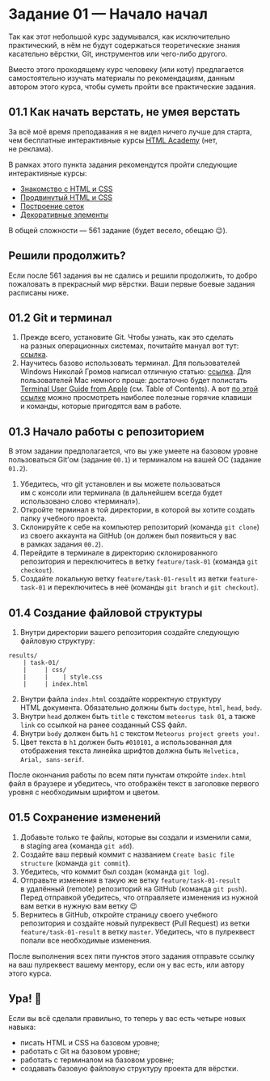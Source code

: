 # Задание 01 — Начало начал
Так как этот небольшой курс задумывался, как исключительно практический, в нём не будут содержаться теоретические знания касательно вёрстки, Git, инструментов или чего-либо другого. 

Вместо этого проходящему курс человеку (или коту) предлагается самостоятельно изучать материалы по рекомендациям, данным автором этого курса, чтобы суметь пройти все практические задания.

## 01.1 Как начать верстать, не умея верстать
За всё моё время преподавания я не видел ничего лучше для старта, чем бесплатные интерактивные курсы [HTML Academy](https://htmlacademy.ru) (нет, не реклама). 

В рамках этого пункта задания рекомендутся пройти следующие интерактивные курсы:
* [Знакомство с HTML и CSS](https://htmlacademy.ru/courses/basic-html-css)
* [Продвинутый HTML и CSS](https://htmlacademy.ru/courses/advanced-html-css)
* [Построение сеток](https://htmlacademy.ru/courses/layout)
* [Декоративные элементы](https://htmlacademy.ru/courses/decoration)

В общей сложности — 561 задание (будет весело, обещаю 😉).

## Решили продолжить?
Если после 561 задания вы не сдались и решили продолжить, то добро пожаловать в прекрасный мир вёрстки. Ваши первые боевые задания расписаны ниже.

## 01.2 Git и терминал
1. Прежде всего, установите Git. Чтобы узнать, как это сделать на разных операционных системах, почитайте мануал вот тут: [ссылка](https://git-scm.com/book/ru/v2/Введение-Установка-Git).
2. Научитесь базово использовать терминал.
Для пользователей Windows Николай Громов написал отличную статью: [ссылка](https://nicothin.pro/page/console-windows).
Для пользователей Mac немного проще: достаточно будет полистать [Terminal User Guide from Apple](https://support.apple.com/guide/terminal/welcome/mac) (см. Table of Contents).
А вот [по этой ссылке](https://github.com/0nn0/terminal-mac-cheatsheet/tree/master/Русский) можно просмотреть наиболее полезные горячие клавиши и команды, которые пригодятся вам в работе.

## 01.3 Начало работы с репозиторием
В этом задании предполагается, что вы уже умеете на базовом уровне пользоваться Git’ом (задание `00.1`) и терминалом на вашей ОС (задание `01.2`). 

1. Убедитесь, что git установлен и вы можете пользоваться им с консоли или терминала (в дальнейшем всегда будет использовано слово «терминал»).
2. Откройте терминал в той директории, в которой вы хотите создать папку учебного проекта.
3. Склонируйте к себе на компьютер репозиторий (команда `git clone`) из своего аккаунта на GitHub (он должен был появиться у вас в рамках задания `00.2`).
4. Перейдите в терминале в директорию склонированного репозитория и переключитесь в ветку `feature/task-01` (команда `git checkout`).
5. Создайте локальную ветку `feature/task-01-result` из ветки `feature-task-01` и переключитесь в неё (команды `git branch` и `git checkout`).

## 01.4 Создание файловой структуры
1. Внутри директории вашего репозитория создайте следующую файловую структуру:
```
results/
    | task-01/
    |     | css/
    |     |    | style.css
    |     | index.html
```

2. Внутри файла `index.html` создайте корректную структуру HTML документа. Обязательно должны быть `doctype`, `html`, `head`, `body`.
3. Внутри `head` должен быть `title` с текстом `meteorus task 01`, а также `link` со ссылкой на ранее созданный CSS файл.
4. Внутри `body` должен быть `h1` с текстом `Meteorus project greets you!`.
5. Цвет текста в `h1` должен быть `#010101`, а использованная для отображения текста линейка шрифтов должна быть `Helvetica, Arial, sans-serif`.

После окончания работы по всем пяти пунктам откройте `index.html` файл в браузере и убедитесь, что отображён текст в заголовке первого уровня с необходимым шрифтом и цветом.

## 01.5 Сохранение изменений
1. Добавьте только те файлы, которые вы создали и изменили сами, в staging area (команда `git add`).
2. Создайте ваш первый коммит с названием `Create basic file structure` (команда `git commit`).
3. Убедитесь, что коммит был создан (команда `git log`).
4. Отправьте изменения в такую же ветку `feature/task-01-result` в удалённый (remote) репозиторий на GitHub (команда `git push`). Перед отправкой убедитесь, что отправляете изменения из нужной вам ветки в нужную вам ветку 😉
5. Вернитесь в GitHub, откройте страницу своего учебного репозитория и создайте новый пулреквест (Pull Request) из ветки `feature/task-01-result` в ветку `master`. Убедитесь, что в пулреквест попали все необходимые изменения.

После выполнения всех пяти пунктов этого задания отправьте ссылку на ваш пулреквест вашему ментору, если он у вас есть, или автору этого курса.

## Ура! 🎉
Если вы всё сделали правильно, то теперь у вас есть четыре новых навыка:
* писать HTML и CSS на базовом уровне;
* работать с Git на базовом уровне;
* работать с терминалом на базовом уровне;
* создавать базовую файловую структуру проекта для вёрстки.